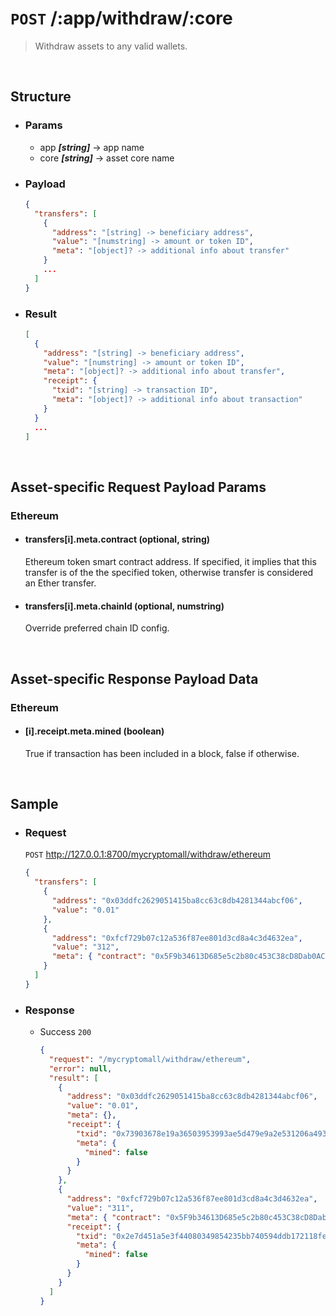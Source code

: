 # `POST` /:app/withdraw/:core
> Withdraw assets to any valid wallets.
<br />

## Structure

  - ### Params

    - app ***[string]*** -> app name
    - core ***[string]*** -> asset core name

  - ### Payload

    ```json
    {
      "transfers": [
        {
          "address": "[string] -> beneficiary address",
          "value": "[numstring] -> amount or token ID",
          "meta": "[object]? -> additional info about transfer"
        }
        ...
      ]
    }
    ```

  - ### Result

    ```json
    [
      {
        "address": "[string] -> beneficiary address",
        "value": "[numstring] -> amount or token ID",
        "meta": "[object]? -> additional info about transfer",
        "receipt": {
          "txid": "[string] -> transaction ID",
          "meta": "[object]? -> additional info about transaction"
        }
      }
      ...
    ]
    ```
<br />

## Asset-specific Request Payload Params
### Ethereum
- #### transfers[i].meta.contract (optional, string)
  Ethereum token smart contract address. If specified, it implies that this transfer is of the the specified token, otherwise transfer is considered an Ether transfer.
- #### transfers[i].meta.chainId (optional, numstring)
  Override preferred chain ID config. 
<br />

## Asset-specific Response Payload Data
### Ethereum
- #### [i].receipt.meta.mined (boolean)
  True if transaction has been included in a block, false if otherwise.
<br />

## Sample

  - ### Request
    `POST` http://127.0.0.1:8700/mycryptomall/withdraw/ethereum
    
    ```json
    {
      "transfers": [
        {
          "address": "0x03ddfc2629051415ba8cc63c8db4281344abcf06",
          "value": "0.01"
        },
        {
          "address": "0xfcf729b07c12a536f87ee801d3cd8a4c3d4632ea",
          "value": "312",
          "meta": { "contract": "0x5F9b34613D685e5c2b80c453C38cD8Dab0AC7814" }
        }
      ]
    }
    ```

  - ### Response
    
    - Success `200`

      ```json
      {
        "request": "/mycryptomall/withdraw/ethereum",
        "error": null,
        "result": [
          {
            "address": "0x03ddfc2629051415ba8cc63c8db4281344abcf06",
            "value": "0.01",
            "meta": {},
            "receipt": {
              "txid": "0x73903678e19a36503953993ae5d479e9a2e531206a49361a7d795dd7dc9f205c",
              "meta": {
                "mined": false
              }
            }
          },
          {
            "address": "0xfcf729b07c12a536f87ee801d3cd8a4c3d4632ea",
            "value": "311",
            "meta": { "contract": "0x5F9b34613D685e5c2b80c453C38cD8Dab0AC7814" },
            "receipt": {
              "txid": "0x2e7d451a5e3f44080349854235bb740594ddb172118fe09d261a883e1c8d6022",
              "meta": {
                "mined": false
              }
            }
          }
        ]
      }
      ```
